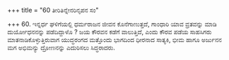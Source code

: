 +++
title = "60 ತೀರಿತಿನ್ನೇನರಿನೃಪನ ಸಂ"

+++
60.  ಇನ್ನರ್ಧ  ಘಳಿಗೆಯಲ್ಲಿ  ಧರ್ಮರಾಜನ  ಜೀವನ ಕೊನೆಗಾಣುತ್ತದೆ, ಗಾಂಧಾರಿ ಯಾವ ವ್ರತವನ್ನು ಮಾಡಿ ದುರ್ಯೋಧನನನ್ನು ಪಡೆದಿದ್ದಾಳೊ ? ಜಯ ಕೌರವನ ಕಡೆಗೆ ವಾಲುತ್ತಿದೆ, ಎಂದು ಕೌರವ ಪಡೆಯ ಸಾಹಸಿಗರು ಮಾತನಾಡಿಕೊಳ್ಳುತ್ತಿರುವಾಗ ಯುದ್ಧರಂಗದ ಮತ್ತೊಂದು ಭಾಗದಿಂದ ಧೀರನಾದ ಸಾತ್ಯಕಿ, ಭೀಮ ಹಾಗೂ ಅರ್ಜುನನ ಮಗ ಅಭಿಮನ್ಯು ದ್ರೋಣನನ್ನು ಎದುರಿಸಲು ಸಿದ್ಧರಾದರು.